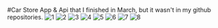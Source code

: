 #Car Store
App & Api that I finished in March, but it wasn't in my github repositories.
![1](https://image.prntscr.com/image/jERnEqRWQMiViKexTs5-XQ.png)
![2](https://image.prntscr.com/image/gvjYRidxRpG4cgkhl6lPIA.png)
![3](https://image.prntscr.com/image/RKr773oGSxS_LmYze8qyKg.png)
![4](https://image.prntscr.com/image/Vs-CQCXuStCzbu8yMgFlFg.png)
![5](https://image.prntscr.com/image/h6mNV-KbRtOpS6n26SzJFg.png)
![6](https://image.prntscr.com/image/JDYSmpgeTKmDpoDCgpJWYg.png)
![7](https://image.prntscr.com/image/E6fmyRu3QCultj8_gUNf-Q.png)
![8](https://image.prntscr.com/image/KQR-SEAnRh6SUjW2uZDkVA.png)
